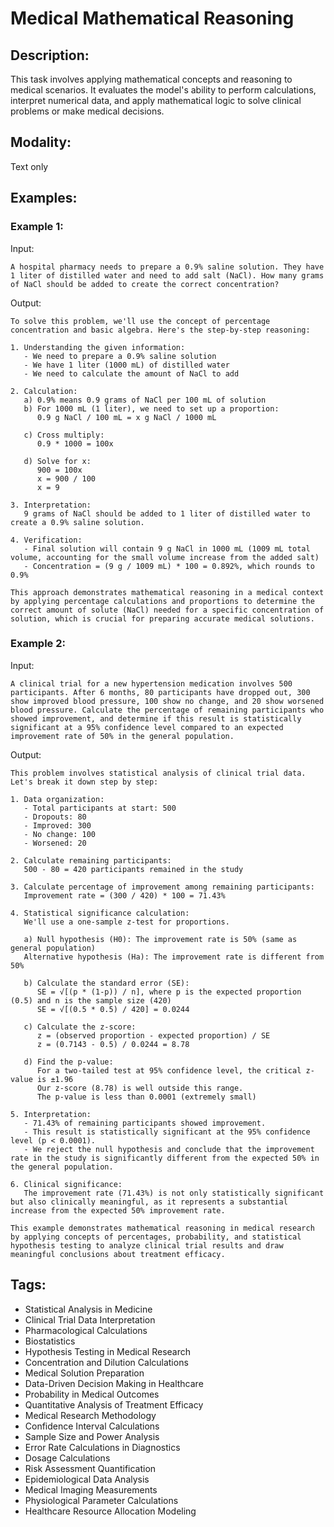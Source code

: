 # Medical Mathematical Reasoning

## Description:
This task involves applying mathematical concepts and reasoning to medical scenarios. It evaluates the model's ability to perform calculations, interpret numerical data, and apply mathematical logic to solve clinical problems or make medical decisions.

## Modality:
Text only

## Examples:

### Example 1:

Input:

```
A hospital pharmacy needs to prepare a 0.9% saline solution. They have 1 liter of distilled water and need to add salt (NaCl). How many grams of NaCl should be added to create the correct concentration?
```

Output:

```
To solve this problem, we'll use the concept of percentage concentration and basic algebra. Here's the step-by-step reasoning:

1. Understanding the given information:
   - We need to prepare a 0.9% saline solution
   - We have 1 liter (1000 mL) of distilled water
   - We need to calculate the amount of NaCl to add

2. Calculation:
   a) 0.9% means 0.9 grams of NaCl per 100 mL of solution
   b) For 1000 mL (1 liter), we need to set up a proportion:
      0.9 g NaCl / 100 mL = x g NaCl / 1000 mL

   c) Cross multiply:
      0.9 * 1000 = 100x

   d) Solve for x:
      900 = 100x
      x = 900 / 100
      x = 9

3. Interpretation:
   9 grams of NaCl should be added to 1 liter of distilled water to create a 0.9% saline solution.

4. Verification:
   - Final solution will contain 9 g NaCl in 1000 mL (1009 mL total volume, accounting for the small volume increase from the added salt)
   - Concentration = (9 g / 1009 mL) * 100 = 0.892%, which rounds to 0.9%

This approach demonstrates mathematical reasoning in a medical context by applying percentage calculations and proportions to determine the correct amount of solute (NaCl) needed for a specific concentration of solution, which is crucial for preparing accurate medical solutions.
```

### Example 2:

Input:

```
A clinical trial for a new hypertension medication involves 500 participants. After 6 months, 80 participants have dropped out, 300 show improved blood pressure, 100 show no change, and 20 show worsened blood pressure. Calculate the percentage of remaining participants who showed improvement, and determine if this result is statistically significant at a 95% confidence level compared to an expected improvement rate of 50% in the general population.
```

Output:

```
This problem involves statistical analysis of clinical trial data. Let's break it down step by step:

1. Data organization:
   - Total participants at start: 500
   - Dropouts: 80
   - Improved: 300
   - No change: 100
   - Worsened: 20

2. Calculate remaining participants:
   500 - 80 = 420 participants remained in the study

3. Calculate percentage of improvement among remaining participants:
   Improvement rate = (300 / 420) * 100 = 71.43%

4. Statistical significance calculation:
   We'll use a one-sample z-test for proportions.

   a) Null hypothesis (H0): The improvement rate is 50% (same as general population)
   Alternative hypothesis (Ha): The improvement rate is different from 50%

   b) Calculate the standard error (SE):
      SE = √[(p * (1-p)) / n], where p is the expected proportion (0.5) and n is the sample size (420)
      SE = √[(0.5 * 0.5) / 420] = 0.0244

   c) Calculate the z-score:
      z = (observed proportion - expected proportion) / SE
      z = (0.7143 - 0.5) / 0.0244 = 8.78

   d) Find the p-value:
      For a two-tailed test at 95% confidence level, the critical z-value is ±1.96
      Our z-score (8.78) is well outside this range.
      The p-value is less than 0.0001 (extremely small)

5. Interpretation:
   - 71.43% of remaining participants showed improvement.
   - This result is statistically significant at the 95% confidence level (p < 0.0001).
   - We reject the null hypothesis and conclude that the improvement rate in the study is significantly different from the expected 50% in the general population.

6. Clinical significance:
   The improvement rate (71.43%) is not only statistically significant but also clinically meaningful, as it represents a substantial increase from the expected 50% improvement rate.

This example demonstrates mathematical reasoning in medical research by applying concepts of percentages, probability, and statistical hypothesis testing to analyze clinical trial results and draw meaningful conclusions about treatment efficacy.
```

## Tags:
- Statistical Analysis in Medicine
- Clinical Trial Data Interpretation
- Pharmacological Calculations
- Biostatistics
- Hypothesis Testing in Medical Research
- Concentration and Dilution Calculations
- Medical Solution Preparation
- Data-Driven Decision Making in Healthcare
- Probability in Medical Outcomes
- Quantitative Analysis of Treatment Efficacy
- Medical Research Methodology
- Confidence Interval Calculations
- Sample Size and Power Analysis
- Error Rate Calculations in Diagnostics
- Dosage Calculations
- Risk Assessment Quantification
- Epidemiological Data Analysis
- Medical Imaging Measurements
- Physiological Parameter Calculations
- Healthcare Resource Allocation Modeling